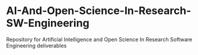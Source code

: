 # AI-And-Open-Science-In-Research-SW-Engineering
Repository for Artificial Intelligence and Open Science In Research Software Engineering deliverables
